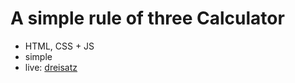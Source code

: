 # A simple rule of three Calculator

* HTML, CSS + JS
* simple
* live: [dreisatz](https://codepen.io/Thivieira/pen/OJLMBvj)
